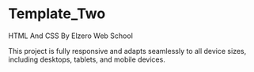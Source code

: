 # Template_Two
HTML And CSS By Elzero Web School

This project is fully responsive and adapts seamlessly to all device sizes, including desktops, tablets, and mobile devices.
